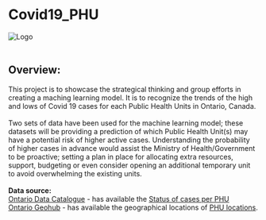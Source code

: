 # Covid19_PHU

![Logo](https://user-images.githubusercontent.com/75437852/118338107-531e4280-b4e3-11eb-957d-86875559f188.png)
<br>
<br>

## Overview:

This project is to showcase the strategical thinking and group efforts in creating a maching learning model. It is to recognize the trends of the high and lows of Covid 19 cases for each Public Health Units in Ontario, Canada.<br>
<br>
Two sets of data have been used for the machine learning model; these datasets will be providing a prediction of which Public Health Unit(s) may have a potential risk of higher active cases.  Understanding the probability of higher cases in advance would assist the Ministry of Health/Government to be proactive; setting a plan in place for allocating extra resources, support, budgeting or even consider opening an additional temporary unit to avoid overwhelming the existing units.<br>
<br>
**Data source:**<br>
[Ontario Data Catalogue](https://data.ontario.ca/en/) - has available the [Status of cases per PHU](https://github.com/UofT-Government-Project/Covid19_PHU/blob/main/Datasource/cases_by_status_and_phu.csv)<br>
[Ontario Geohub](https://geohub.lio.gov.on.ca/) - has available the geographical locations of [PHU locations](https://github.com/UofT-Government-Project/Covid19_PHU/blob/main/Datasource/Ministry_of_Health_Public_Health_Unit_Boundary.csv).
